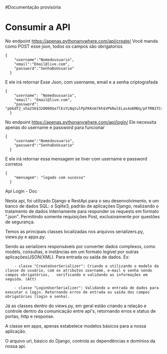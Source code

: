 #Documentação provisória

<h1>Consumir a API</h1>

<span>No endpoint https://apenas.pythonanywhere.com/api/create/</span>
<span>Você manda como POST esse json, todos os campos são obrigatorios</span>

```
{
    "username":"Nomedousuario",
    "email":"Email@live.com",
    "password":"SenhaDoUsuario"
  }
```

<span>E ele irá retornar Esse Json, com username, email e a senha criptografada</span>

```
{
    "username": "Nomedousuario",
    "email": "Email@live.com",
    "password": "pbkdf2_sha256$320000$e7lEsYLNqtulPpFKKnm7kh$VPkRwlELas4o6MOq/pFfRN1TC4b2EO6rlEl58QxjH+8="
  }

```


<span>No endpoint https://apenas.pythonanywhere.com/api/login/</span>
<span>Ele necessita apenas do username e password para funcionar</span>

``` 
{
    "username":"Nomedousuario",
    "password":"SenhaDoUsuario"
  }
```

<span>E ele irá retornar essa mensagem se tiver com username e password corretos</span>
```
{
    "mensagem": "logado com sucesso"
  }
```


Api Login - Doc

Nesta api, foi utilizado Django e RestApi para o seu desenvolvimento, e um banco de dados SQL: o Sqlite3, padrão de aplicações Django, realizando o tratamento de dados internamente para responder os requests em formato ".json". Permitindo somente requisições Post, exclusivamente por questões de segurança.

Temos as principais classes localizadas nos arquivos serializers.py, views.py e apps.py. 

Sendo as serializers responsáveis por converter dados complexos, como models, consultas, e instâncias em um formato legível por outras aplicações(JSON/XML). Para entrada ou saída de dados. Ex:

        - classe "CreateUserSerializer": Criando e utilizando o modelo da classe do usuário, com os atributos username, e-mail e senha sendo campos obrigatórios, 	verificando e validando as informações em seguida. (Att)

    	- classe "LoginUserSerializer": Validando a entrada de dados para executar o login. Retornando erros de entrada ou saída dos campos obrigatórios (login e senha).	


Já as classes dentro do views.py, em geral estão criando a relação e controle dentro da comunicação entre api's, retornando erros e status de portas, http e response.



A classe em apps, apenas estabelece modelos básicos para a nossa aplicação.

O arquivo url, básico do Django, controla as dependências e domínios da nossa api.


